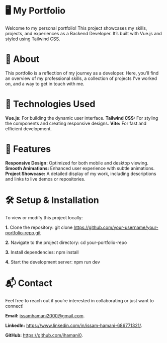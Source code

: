 # 🖥️ My Portfolio

Welcome to my personal portfolio! This project showcases my skills, projects, and experiences as a Backend Developer. It’s built with Vue.js and styled using Tailwind CSS.

# 📜 About

This portfolio is a reflection of my journey as a developer. Here, you'll find an overview of my professional skills, a collection of projects I've worked on, and a way to get in touch with me.

# 🚀 Technologies Used

**Vue.js:** For building the dynamic user interface.
**Tailwind CSS:** For styling the components and creating responsive designs.
**Vite:** For fast and efficient development.

# 🌟 Features

**Responsive Design:** Optimized for both mobile and desktop viewing.
**Smooth Animations:** Enhanced user experience with subtle animations.
**Project Showcase:** A detailed display of my work, including descriptions and links to live demos or repositories.

# 🛠️ Setup & Installation

To view or modify this project locally:

**1.** Clone the repository:
git clone https://github.com/your-username/your-portfolio-repo.git

**2.** Navigate to the project directory:
cd your-portfolio-repo

**3.** Install dependencies:
npm install

**4.** Start the development server:
npm run dev

# 📬 Contact

Feel free to reach out if you’re interested in collaborating or just want to connect!

**Email:** issamhamani2000@gmail.com.

**LinkedIn:** https://www.linkedin.com/in/issam-hamani-686771321/.

**GitHub:** https://github.com/ihamani0.
